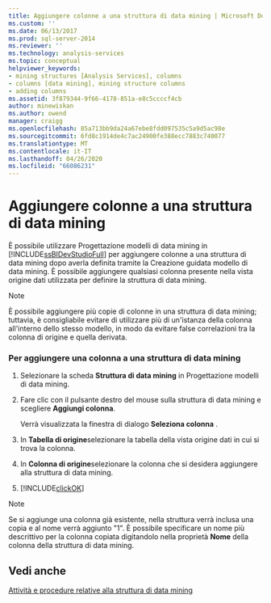 ```yaml
---
title: Aggiungere colonne a una struttura di data mining | Microsoft Docs
ms.custom: ''
ms.date: 06/13/2017
ms.prod: sql-server-2014
ms.reviewer: ''
ms.technology: analysis-services
ms.topic: conceptual
helpviewer_keywords:
- mining structures [Analysis Services], columns
- columns [data mining], mining structure columns
- adding columns
ms.assetid: 3f879344-9f66-4178-851a-e8c5ccccf4cb
author: minewiskan
ms.author: owend
manager: craigg
ms.openlocfilehash: 85a713bb9da24a67ebe8fdd097535c5a9d5ac98e
ms.sourcegitcommit: 6fd8c1914de4c7ac24900fe388ecc7883c740077
ms.translationtype: MT
ms.contentlocale: it-IT
ms.lasthandoff: 04/26/2020
ms.locfileid: "66086231"
---
```

# <a name="add-columns-to-a-mining-structure"></a>Aggiungere colonne a una struttura di data mining
  È possibile utilizzare Progettazione modelli di data mining in [!INCLUDE[ssBIDevStudioFull](../../includes/ssbidevstudiofull-md.md)] per aggiungere colonne a una struttura di data mining dopo averla definita tramite la Creazione guidata modello di data mining. È possibile aggiungere qualsiasi colonna presente nella vista origine dati utilizzata per definire la struttura di data mining.  
  
> [!NOTE]  
>  È possibile aggiungere più copie di colonne in una struttura di data mining; tuttavia, è consigliabile evitare di utilizzare più di un'istanza della colonna all'interno dello stesso modello, in modo da evitare false correlazioni tra la colonna di origine e quella derivata.  
  
### <a name="to-add-a-column-to-a-mining-structure"></a>Per aggiungere una colonna a una struttura di data mining  
  
1.  Selezionare la scheda **Struttura di data mining** in Progettazione modelli di data mining.  
  
2.  Fare clic con il pulsante destro del mouse sulla struttura di data mining e scegliere **Aggiungi colonna**.  
  
     Verrà visualizzata la finestra di dialogo **Seleziona colonna** .  
  
3.  In **Tabella di origine**selezionare la tabella della vista origine dati in cui si trova la colonna.  
  
4.  In **Colonna di origine**selezionare la colonna che si desidera aggiungere alla struttura di data mining.  
  
5.  [!INCLUDE[clickOK](../../includes/clickok-md.md)]  
  
> [!NOTE]  
>  Se si aggiunge una colonna già esistente, nella struttura verrà inclusa una copia e al nome verrà aggiunto "1". È possibile specificare un nome più descrittivo per la colonna copiata digitandolo nella proprietà **Nome** della colonna della struttura di data mining.  
  
## <a name="see-also"></a>Vedi anche  
 [Attività e procedure relative alla struttura di data mining](mining-structure-tasks-and-how-tos.md)  
  
  
